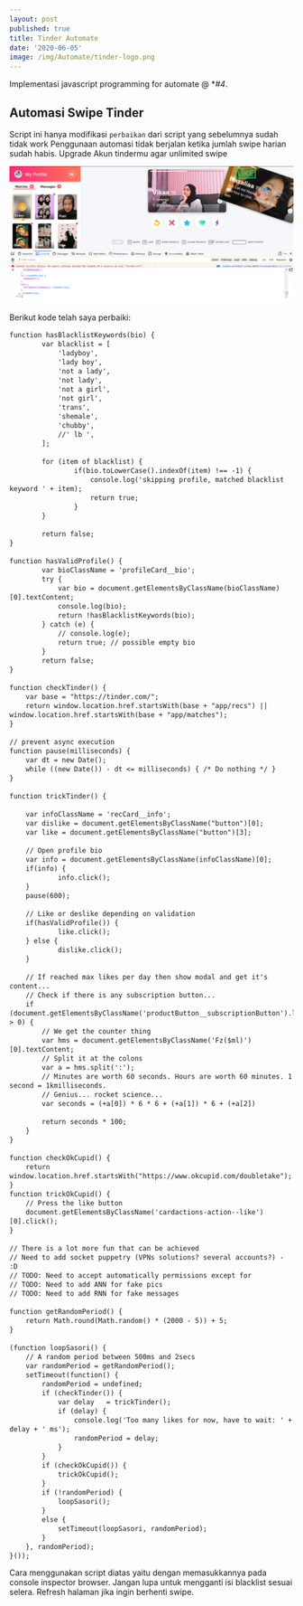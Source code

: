```yaml
---
layout: post
published: true
title: Tinder Automate
date: '2020-06-05'
image: /img/Automate/tinder-logo.png
---
```

Implementasi javascript programming for automate @ **#4*.

## Automasi Swipe Tinder

Script ini hanya modifikasi `perbaikan` dari script yang sebelumnya sudah tidak work
Penggunaan automasi tidak berjalan ketika jumlah swipe harian sudah habis. Upgrade Akun tindermu agar unlimited swipe

![1](/img/Automate/tinder.png)



Berikut kode telah saya perbaiki:

```
function hasBlacklistKeywords(bio) {
		var blacklist = [
			'ladyboy',
			'lady boy',
			'not a lady',
			'not lady',
			'not a girl',
			'not girl',
			'trans',
			'shemale',
			'chubby',
			//' lb ',
		];

		for (item of blacklist) {
				if(bio.toLowerCase().indexOf(item) !== -1) {
					console.log('skipping profile, matched blacklist keyword ' + item);
					return true;
				}
		}

		return false;
}

function hasValidProfile() {
		var bioClassName = 'profileCard__bio';
		try {
			var bio = document.getElementsByClassName(bioClassName)[0].textContent;
			console.log(bio);
			return !hasBlacklistKeywords(bio);
		} catch (e) {
			// console.log(e);
			return true; // possible empty bio
		}
		return false;
}

function checkTinder() {
	var base = "https://tinder.com/";
	return window.location.href.startsWith(base + "app/recs") || window.location.href.startsWith(base + "app/matches");
}

// prevent async execution
function pause(milliseconds) {
	var dt = new Date();
	while ((new Date()) - dt <= milliseconds) { /* Do nothing */ }
}

function trickTinder() {

	var infoClassName = 'recCard__info';
	var dislike = document.getElementsByClassName("button")[0];
	var like = document.getElementsByClassName("button")[3];

	// Open profile bio
	var info = document.getElementsByClassName(infoClassName)[0];
	if(info) {
			info.click();
	}
	pause(600);

	// Like or deslike depending on validation
	if(hasValidProfile()) {
			like.click();
	} else {
			dislike.click();
	}

	// If reached max likes per day then show modal and get it's content...
	// Check if there is any subscription button...
	if (document.getElementsByClassName('productButton__subscriptionButton').length > 0) {
		// We get the counter thing
		var hms = document.getElementsByClassName('Fz($ml)')[0].textContent;
		// Split it at the colons
		var a = hms.split(':');
		// Minutes are worth 60 seconds. Hours are worth 60 minutes. 1 second = 1kmilliseconds.
		// Genius... rocket science...
		var seconds = (+a[0]) * 6 * 6 + (+a[1]) * 6 + (+a[2])

		return seconds * 100;
	}
}

function checkOkCupid() {
	return window.location.href.startsWith("https://www.okcupid.com/doubletake");
}
function trickOkCupid() {
	// Press the like button
	document.getElementsByClassName('cardactions-action--like')[0].click();
}

// There is a lot more fun that can be achieved
// Need to add socket puppetry (VPNs solutions? several accounts?) - :D
// TODO: Need to accept automatically permissions except for
// TODO: Need to add ANN for fake pics
// TODO: Need to add RNN for fake messages

function getRandomPeriod() {
	return Math.round(Math.random() * (2000 - 5)) + 5;
}

(function loopSasori() {
	// A random period between 500ms and 2secs
	var randomPeriod = getRandomPeriod();
	setTimeout(function() {
		randomPeriod = undefined;
		if (checkTinder()) {
			var delay	= trickTinder();
			if (delay) {
				console.log('Too many likes for now, have to wait: ' + delay + ' ms');
				randomPeriod = delay;
			}
		}
		if (checkOkCupid()) {
			trickOkCupid();
		}
		if (!randomPeriod) {
			loopSasori();
		}
		else {
			setTimeout(loopSasori, randomPeriod);
		}
	}, randomPeriod);
}());
```

Cara menggunakan script diatas yaitu dengan memasukkannya pada console inspector browser.
Jangan lupa untuk mengganti isi blacklist sesuai selera.
Refresh halaman jika ingin berhenti swipe.
